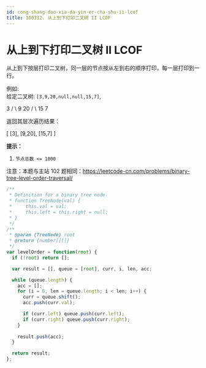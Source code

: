 ```yaml
---
id: cong-shang-dao-xia-da-yin-er-cha-shu-ii-lcof
title: 100312. 从上到下打印二叉树 II LCOF
---
```


# 从上到下打印二叉树 II LCOF

从上到下按层打印二叉树，同一层的节点按从左到右的顺序打印，每一层打印到一行。



例如:  
给定二叉树: `[3,9,20,null,null,15,7]`,

3 / \\ 9 20 / \\ 15 7

返回其层次遍历结果：

\[ \[3], \[9,20], \[15,7] ]



**提示：**

1.  `节点总数 <= 1000`

注意：本题与主站 102 题相同：<https://leetcode-cn.com/problems/binary-tree-level-order-traversal/>



```javascript
/**
 * Definition for a binary tree node.
 * function TreeNode(val) {
 *     this.val = val;
 *     this.left = this.right = null;
 * }
 */
/**
 * @param {TreeNode} root
 * @return {number[][]}
 */
var levelOrder = function(root) {
  if (!root) return [];

  var result = [], queue = [root], curr, i, len, acc;

  while (queue.length) {
    acc = [];
    for (i = 0, len = queue.length; i < len; i++) {
      curr = queue.shift();
      acc.push(curr.val);

      if (curr.left) queue.push(curr.left);
      if (curr.right) queue.push(curr.right);
    }
    
    result.push(acc);
  }

  return result;
};
```